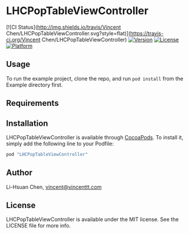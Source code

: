 # LHCPopTableViewController

[![CI Status](http://img.shields.io/travis/Vincent Chen/LHCPopTableViewController.svg?style=flat)](https://travis-ci.org/Vincent Chen/LHCPopTableViewController)
[![Version](https://img.shields.io/cocoapods/v/LHCPopTableViewController.svg?style=flat)](http://cocoapods.org/pods/LHCPopTableViewController)
[![License](https://img.shields.io/cocoapods/l/LHCPopTableViewController.svg?style=flat)](http://cocoapods.org/pods/LHCPopTableViewController)
[![Platform](https://img.shields.io/cocoapods/p/LHCPopTableViewController.svg?style=flat)](http://cocoapods.org/pods/LHCPopTableViewController)

## Usage

To run the example project, clone the repo, and run `pod install` from the Example directory first.

## Requirements

## Installation

LHCPopTableViewController is available through [CocoaPods](http://cocoapods.org). To install
it, simply add the following line to your Podfile:

```ruby
pod "LHCPopTableViewController"
```

## Author

Li-Hsuan Chen, vincent@vincenttt.com

## License

LHCPopTableViewController is available under the MIT license. See the LICENSE file for more info.

